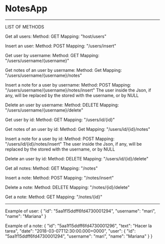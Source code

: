 # NotesApp
________________________________________________________________________

LIST OF METHODS

Get all users:
Method: GET
Mapping: "host/users"

Insert an user:
Method: POST
Mapping: "/users/insert"

Get user by username:
Method: GET
Mapping: "/users/username/{username}"

Get notes of an user by username:
Method: Get
Mapping: "/users/username/{username}/notes"

Insert a note for a user by username:
Method: POST
Mapping: "/users/username/{username}/notes/insert"
The user inside the Json, if any, will be replaced by the stored with the username, or by NULL

Delete an user by username:
Method: DELETE
Mapping: "/users/username/{username}/delete"

Get user by id:
Method: GET
Mapping: "/users/id/{id}"

Get notes of an user by id:
Method: Get
Mapping: "/users/id/{id}/notes"

Insert a note for a user by id:
Method: POST
Mapping: "/users/id/{id}/notes/insert"
The user inside the Json, if any, will be replaced by the stored with the username, or by NULL

Delete an user by id:
Method: DELETE
Mapping: "/users/id/{id}/delete"

Get all notes:
Method: GET
Mapping: "/notes"

Insert a note:
Method: POST
Mapping: "/notes/insert"

Delete a note:
Method: DELETE
Mapping: "/notes/{id}/delete"

Get a note:
Method: GET
Mapping: "/notes/{id}"

_________________________________________________________________

Example of user:
{
    "id": "5aa1f15ddff6fd4730001294",
    "username": "mari",
    "name": "Mariana"
}

Example of a note:
{
    "id": "5aa1f15ddff6fd4730001296",
    "text": "Hacer la tarea",
    "date": "2018-03-07T12:30:00.000+0000",
    "user": {
        "id": "5aa1f15ddff6fd4730001294",
        "username": "mari",
        "name": "Mariana"
    }
}
